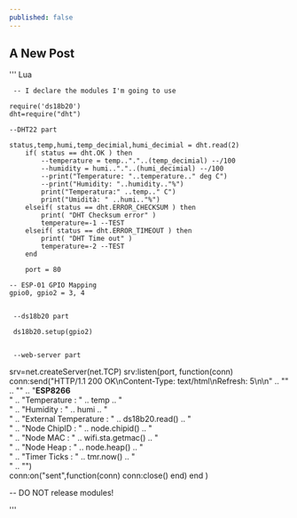 ```yaml
---
published: false
---
```

## A New Post


''' Lua


     -- I declare the modules I'm going to use
    
    require('ds18b20')
	dht=require("dht")
   
    --DHT22 part
    
    status,temp,humi,temp_decimial,humi_decimial = dht.read(2)
        if( status == dht.OK ) then
            --temperature = temp.."."..(temp_decimial) --/100
            --humidity = humi.."."..(humi_decimial) --/100
            --print("Temperature: "..temperature.." deg C")
            --print("Humidity: "..humidity.."%")
			print("Temperatura:" ..temp.." C")
			print("Umidità: " ..humi.."%")
        elseif( status == dht.ERROR_CHECKSUM ) then          
            print( "DHT Checksum error" )
            temperature=-1 --TEST
        elseif( status == dht.ERROR_TIMEOUT ) then
            print( "DHT Time out" )
            temperature=-2 --TEST
        end
		
		port = 80

    -- ESP-01 GPIO Mapping
    gpio0, gpio2 = 3, 4


     --ds18b20 part

     ds18b20.setup(gpio2)


     --web-server part

  srv=net.createServer(net.TCP)
  srv:listen(port,
     function(conn)
          conn:send("HTTP/1.1 200 OK\nContent-Type: text/html\nRefresh: 5\n\n" ..
              "<!DOCTYPE HTML>" ..
              "<html><body>" ..
              "<b>ESP8266</b></br>" ..
              "Temperature : " .. temp .. "<br>" ..
			  "Humidity : " .. humi .. "<br>" ..
			  "External Temperature : " .. ds18b20.read() .. "<br>" ..
              "Node ChipID : " .. node.chipid() .. "<br>" ..
              "Node MAC : " .. wifi.sta.getmac() .. "<br>" ..
              "Node Heap : " .. node.heap() .. "<br>" ..
              "Timer Ticks : " .. tmr.now() .. "<br>" ..
              "</html></body>")          
          conn:on("sent",function(conn) conn:close() end)
     end
 )

   -- DO NOT release modules!

'''
